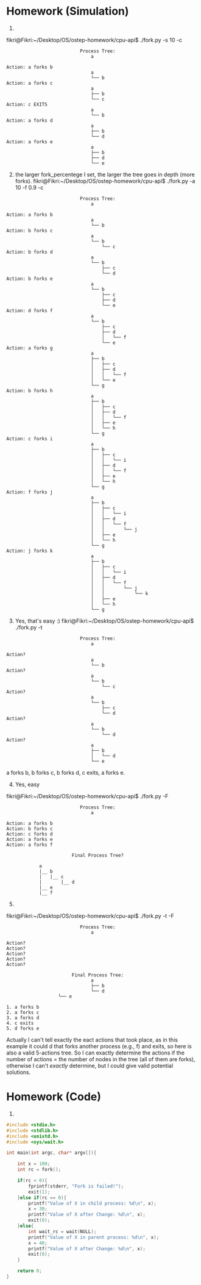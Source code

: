 
# Homework (Simulation)
1.
fikri@Fikri:~/Desktop/OS/ostep-homework/cpu-api$ ./fork.py -s 10 -c 


```
                           Process Tree:
                               a

Action: a forks b
                               a
                               └── b
Action: a forks c
                               a
                               ├── b
                               └── c
Action: c EXITS
                               a
                               └── b
Action: a forks d
                               a
                               ├── b
                               └── d
Action: a forks e
                               a
                               ├── b
                               ├── d
                               └── e
```

2. the larger fork_percentege I set, the larger the tree goes in depth (more forks).
fikri@Fikri:~/Desktop/OS/ostep-homework/cpu-api$ ./fork.py -a 10 -f 0.9 -c

```
                           Process Tree:
                               a

Action: a forks b
                               a
                               └── b
Action: b forks c
                               a
                               └── b
                                   └── c
Action: b forks d
                               a
                               └── b
                                   ├── c
                                   └── d
Action: b forks e
                               a
                               └── b
                                   ├── c
                                   ├── d
                                   └── e
Action: d forks f
                               a
                               └── b
                                   ├── c
                                   ├── d
                                   │   └── f
                                   └── e
Action: a forks g
                               a
                               ├── b
                               │   ├── c
                               │   ├── d
                               │   │   └── f
                               │   └── e
                               └── g
Action: b forks h
                               a
                               ├── b
                               │   ├── c
                               │   ├── d
                               │   │   └── f
                               │   ├── e
                               │   └── h
                               └── g
Action: c forks i
                               a
                               ├── b
                               │   ├── c
                               │   │   └── i
                               │   ├── d
                               │   │   └── f
                               │   ├── e
                               │   └── h
                               └── g
Action: f forks j
                               a
                               ├── b
                               │   ├── c
                               │   │   └── i
                               │   ├── d
                               │   │   └── f
                               │   │       └── j
                               │   ├── e
                               │   └── h
                               └── g
Action: j forks k
                               a
                               ├── b
                               │   ├── c
                               │   │   └── i
                               │   ├── d
                               │   │   └── f
                               │   │       └── j
                               │   │           └── k
                               │   ├── e
                               │   └── h
                               └── g
```

3. Yes, that's easy :)
fikri@Fikri:~/Desktop/OS/ostep-homework/cpu-api$ ./fork.py -t

```
                           Process Tree:
                               a

Action?
                               a
                               └── b
Action?
                               a
                               └── b
                                   └── c
Action?
                               a
                               └── b
                                   ├── c
                                   └── d
Action?
                               a
                               └── b
                                   └── d
Action?
                               a
                               ├── b
                               │   └── d
                               └── e
```			       
a forks b, b forks c, b forks d, c exits, a forks e.

  	     	      	       
4. Yes, easy

fikri@Fikri:~/Desktop/OS/ostep-homework/cpu-api$ ./fork.py -F
```
                           Process Tree:
                               a

Action: a forks b
Action: b forks c
Action: c forks d
Action: a forks e
Action: a forks f

                        Final Process Tree?
```
```
			a
			|__ b
			|   |__ c
			|       |__ d
			|__ e
			|__ f

```

5.
fikri@Fikri:~/Desktop/OS/ostep-homework/cpu-api$ ./fork.py -t -F
```						 	   
                           Process Tree:
                               a

Action?
Action?
Action?
Action?
Action?

                        Final Process Tree:
                               a
                               ├── b
                               └── d
			       └── e
```

    1. a forks b
    2. a forks c
    3. a forks d
    4. c exits
    5. d forks e

Actually I can't tell exactly the eact actions that took place, as in this example it could d that forks another process (e.g., f) and exits, so here is also a valid 5-actions tree.
So I can exactly determine the actions if the number of actions = the number of nodes in the tree (all of them are forks), otherwise I can't *exactly* determine, but I could give valid potential solutions.


# Homework (Code)
1.
```c
#include <stdio.h> 
#include <stdlib.h> 
#include <unistd.h> 
#include <sys/wait.h> 

int main(int argc, char* argv[]){

    int x = 100;
    int rc = fork(); 

    if(rc < 0){
        fprintf(stderr, "Fork is failed!");
        exit(1);
    }else if(rc == 0){
        printf("Value of X in child process: %d\n", x);
        x = 30; 
        printf("Value of X after Change: %d\n", x);
        exit(0);
    }else{
        int wait_rc = wait(NULL);
        printf("Value of X in parent process: %d\n", x);
        x = 40; 
        printf("Value of X after Change: %d\n", x);
        exit(0);
    }

    return 0;
}
```